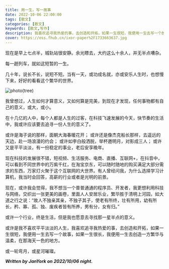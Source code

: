 ```yaml
---
title: 用一生，写一故事
date: 2022-10-06 22:00:00
tags: [散文]
categories: [散文]
keywords: [散文,写作]
description: 我喜欢追寻我热爱的事，去创造和开拓，如果一生很短，我便用一生去写一个故事。
cover: https://oss.fhub.cn/ixor-paper%2F1733663637.jpg
---
```

现在是早上七点半，城轨站很安静。余光瞟去，大约这么十余人，并无半点嘈杂。

每一趟列车，就如这短暂的一生。

几十年，说长不长，说短不短。当有一天，或功成名就，亦或安乐人生时，也想慢下来，好好的看看这个繁华的世界。

![photo(tree)](https://oss.fhub.cn/ixor-paper%2F1733663637.jpg)

我曾想过，人生如何才算意义，又如何算是完美，到现在才发现，任何事物都有自己的意义，或大，或小。

在十几亿的人中，每个人都是人生的过客，在科技飞速发展的今天，快节奏的生活中，我或许应该要去追寻一份人生的意义了。

或许是海子说的那样，面朝大海春暖花开；
或许还是像杰克船长那样，去遥远的天边，赴一场浪漫的约会；
或许如李白般洒脱，举杯邀明月，对影成三人；
或许又是平平淡淡，有一份稳定的事业，老后安享晚年。

现在科技的发展很不错，短视频、生活服务、电商、直播、互联网+，在抖音中，可以看到不同世界中的万紫千红，在淘宝京东，可以随时随地的购买满足大部分需求的东西，万家灯火聚于这个互联网的大世界。有人曾经问我，为什么选择学习计算机，我当时会回答，高薪的行业或者是光明的前景。

现在，或许我会觉得，我不想当一个普普通通的程序员、开发者，我更想利用科技与网络，交织出一张更美的画卷，里面人人安居乐业，繁华胜于清明上河园，如大道之行之说：“故人不独亲其亲，不独子其子，使老有所终，壮有所用，幼有所长，矜、寡、孤、独、废疾者皆有所养，男有分，女有归。”

或许一个行业，终是生活，但是我也愿意去寻找那一星半点的意义。

或许是我不喜欢平平淡淡的人生，我喜欢追寻我热爱的事，去创造和开拓，如果一生很短，我便用一生去写一个故事，如果一生很长，我便用一生去创造一方繁华与温柔，在那海天一色的地方。

或一轮弯月，或星河璀璨。

***Written by JanYork on 2022/10/06 night.***
